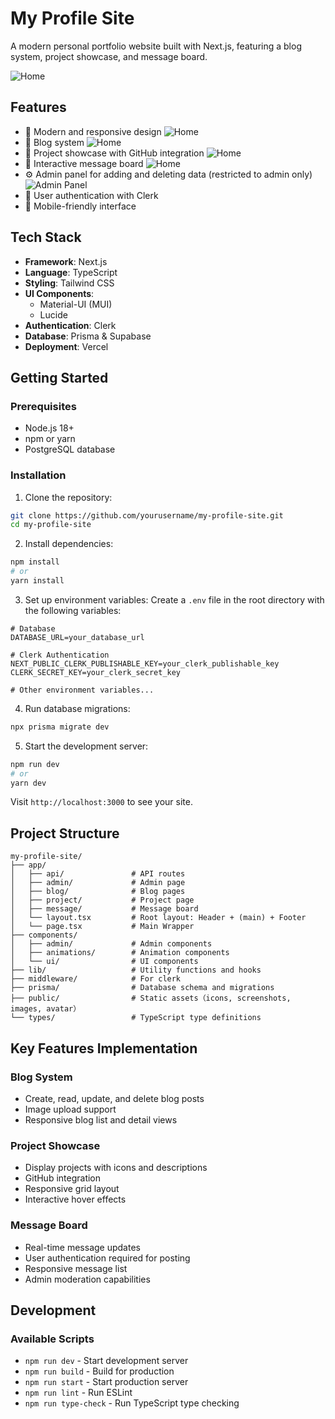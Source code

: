 # My Profile Site

A modern personal portfolio website built with Next.js, featuring a blog system, project showcase, and message board.

![Home](public/screenshot/home.png)

## Features

- 🎨 Modern and responsive design
![Home](public/screenshot/home-mobile.png)
- 📝 Blog system
![Home](public/screenshot/blog.png)
- 🚀 Project showcase with GitHub integration
![Home](public/screenshot/project.png)
- 💬 Interactive message board
![Home](public/screenshot/message.png)
- ⚙️ Admin panel for adding and deleting data (restricted to admin only)
![Admin Panel](public/screenshot/admin.png)
- 🔐 User authentication with Clerk
- 📱 Mobile-friendly interface

## Tech Stack

- **Framework**: Next.js 
- **Language**: TypeScript
- **Styling**: Tailwind CSS
- **UI Components**:
  - Material-UI (MUI)
  - Lucide
- **Authentication**: Clerk
- **Database**: Prisma & Supabase
- **Deployment**: Vercel

## Getting Started

### Prerequisites

- Node.js 18+
- npm or yarn
- PostgreSQL database

### Installation

1. Clone the repository:

```bash
git clone https://github.com/yourusername/my-profile-site.git
cd my-profile-site
```

2. Install dependencies:

```bash
npm install
# or
yarn install
```

3. Set up environment variables:
   Create a `.env` file in the root directory with the following variables:

```env
# Database
DATABASE_URL=your_database_url

# Clerk Authentication
NEXT_PUBLIC_CLERK_PUBLISHABLE_KEY=your_clerk_publishable_key
CLERK_SECRET_KEY=your_clerk_secret_key

# Other environment variables...
```

4. Run database migrations:

```bash
npx prisma migrate dev
```

5. Start the development server:

```bash
npm run dev
# or
yarn dev
```

Visit `http://localhost:3000` to see your site.

## Project Structure

```
my-profile-site/
├── app/
│   ├── api/               # API routes                 
│   ├── admin/             # Admin page
│   ├── blog/              # Blog pages
│   ├── project/           # Project page
│   ├── message/           # Message board
│   └── layout.tsx         # Root layout: Header + (main) + Footer
│   └── page.tsx           # Main Wrapper
├── components/
│   ├── admin/             # Admin components           
│   ├── animations/        # Animation components
│   └── ui/                # UI components
├── lib/                   # Utility functions and hooks
├── middleware/            # For clerk
├── prisma/                # Database schema and migrations
├── public/                # Static assets（icons, screenshots, images, avatar）
└── types/                 # TypeScript type definitions
```

## Key Features Implementation

### Blog System

- Create, read, update, and delete blog posts
- Image upload support
- Responsive blog list and detail views

### Project Showcase

- Display projects with icons and descriptions
- GitHub integration
- Responsive grid layout
- Interactive hover effects

### Message Board

- Real-time message updates
- User authentication required for posting
- Responsive message list
- Admin moderation capabilities

## Development

### Available Scripts

- `npm run dev` - Start development server
- `npm run build` - Build for production
- `npm run start` - Start production server
- `npm run lint` - Run ESLint
- `npm run type-check` - Run TypeScript type checking
